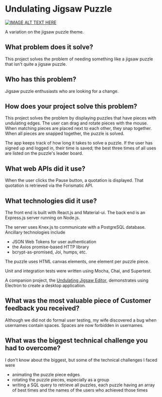 # Undulating Jigsaw Puzzle

[![IMAGE ALT TEXT HERE](http://img.youtube.com/vi/RrGJ9eWP-EI/0.jpg)](http://www.youtube.com/watch?v=RrGJ9eWP-EI)

A variation on the jigsaw puzzle theme.

## What problem does it solve?

This project solves the problem of needing something like a jigsaw puzzle that isn't quite a jigsaw puzzle.

## Who has this problem?

Jigsaw puzzle enthusiasts who are looking for a change.

## How does your project solve this problem?

This project solves the problem by displaying puzzles that have pieces with undulating edges. The user can drag and rotate pieces with the mouse. When matching pieces
are placed next to each other, they snap together. When all pieces are snapped together,
the puzzle is solved.

The app keeps track of how long it takes to solve a puzzle. If the user has signed up
and logged in, their time is saved; the best three times of all uses are listed on
the puzzle's leader board.

## What web APIs did it use?

When the user clicks the Pause button, a quotation is displayed. That quotation is retrieved via the Forismatic API.

## What technologies did it use?

The front end is built with React.js and Material-ui.
The back end is an Express.js server running on Node.js.

The server uses Knex.js to communicate with a PostgreSQL database. Ancillary
technologies include
- JSON Web Tokens for user authentication
- the Axios promise-based HTTP library
- bcrypt-as-promised, Joi, humps, etc.

The puzzle uses HTML canvas elements, one element per puzzle piece.

Unit and integration tests were written using Mocha, Chai, and Supertest.

A companion project, the [Undulating Jigsaw Editor](https://github.com/thatmichaelpark/undulating-jigsaw-editor), demonstrates
using Electron to create a desktop application.

## What was the most valuable piece of Customer feedback you received?

Although we did not do formal user testing, my wife discovered a bug when usernames contain spaces. Spaces are now forbidden in usernames.

## What was the biggest technical challenge you had to overcome?

I don't know about the biggest, but some of the technical challenges I faced were
- animating the puzzle piece edges
- rotating the puzzle pieces, especially as a group
- writing a SQL query to retrieve all puzzles, each puzzle having an array of best times and the names of the users who achieved those times
